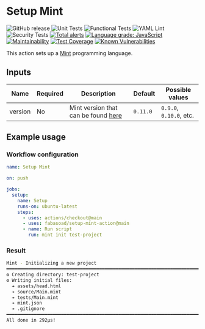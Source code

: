 # Setup Mint

![GitHub release](https://img.shields.io/github/v/release/fabasoad/setup-mint-action?include_prereleases) ![Unit Tests](https://github.com/fabasoad/setup-mint-action/workflows/Unit%20Tests/badge.svg) ![Functional Tests](https://github.com/fabasoad/setup-mint-action/workflows/Functional%20Tests/badge.svg) ![YAML Lint](https://github.com/fabasoad/setup-mint-action/workflows/YAML%20Lint/badge.svg) ![Security Tests](https://github.com/fabasoad/setup-mint-action/workflows/Security%20Tests/badge.svg) [![Total alerts](https://img.shields.io/lgtm/alerts/g/fabasoad/setup-mint-action.svg?logo=lgtm&logoWidth=18)](https://lgtm.com/projects/g/fabasoad/setup-mint-action/alerts/) [![Language grade: JavaScript](https://img.shields.io/lgtm/grade/javascript/g/fabasoad/setup-mint-action.svg?logo=lgtm&logoWidth=18)](https://lgtm.com/projects/g/fabasoad/setup-mint-action/context:javascript) [![Maintainability](https://api.codeclimate.com/v1/badges/e259e98506d3691ab916/maintainability)](https://codeclimate.com/github/fabasoad/setup-mint-action/maintainability) [![Test Coverage](https://api.codeclimate.com/v1/badges/e259e98506d3691ab916/test_coverage)](https://codeclimate.com/github/fabasoad/setup-mint-action/test_coverage) [![Known Vulnerabilities](https://snyk.io/test/github/fabasoad/setup-mint-action/badge.svg?targetFile=package.json)](https://snyk.io/test/github/fabasoad/setup-mint-action?targetFile=package.json)

This action sets up a [Mint](https://www.mint-lang.com/) programming language.

## Inputs

| Name    | Required | Description                                                                       | Default  | Possible values         |
|---------|----------|-----------------------------------------------------------------------------------|----------|-------------------------|
| version | No       | Mint version that can be found [here](https://github.com/mint-lang/mint/releases) | `0.11.0` | `0.9.0`, `0.10.0`, etc. |

## Example usage

### Workflow configuration

```yaml
name: Setup Mint

on: push

jobs:
  setup:
    name: Setup
    runs-on: ubuntu-latest
    steps:
      - uses: actions/checkout@main
      - uses: fabasoad/setup-mint-action@main
      - name: Run script
        run: mint init test-project
```

### Result

```bash
Mint - Initializing a new project
━━━━━━━━━━━━━━━━━━━━━━━━━━━━━━━━━━━━━━━━━━━━━━━━━━━━━━━━━━━━━━━━━━━━━━━━━━━━━━━━
⚙ Creating directory: test-project
⚙ Writing initial files:
  ➔ assets/head.html
  ➔ source/Main.mint
  ➔ tests/Main.mint
  ➔ mint.json
  ➔ .gitignore
━━━━━━━━━━━━━━━━━━━━━━━━━━━━━━━━━━━━━━━━━━━━━━━━━━━━━━━━━━━━━━━━━━━━━━━━━━━━━━━━
All done in 292μs!
```
